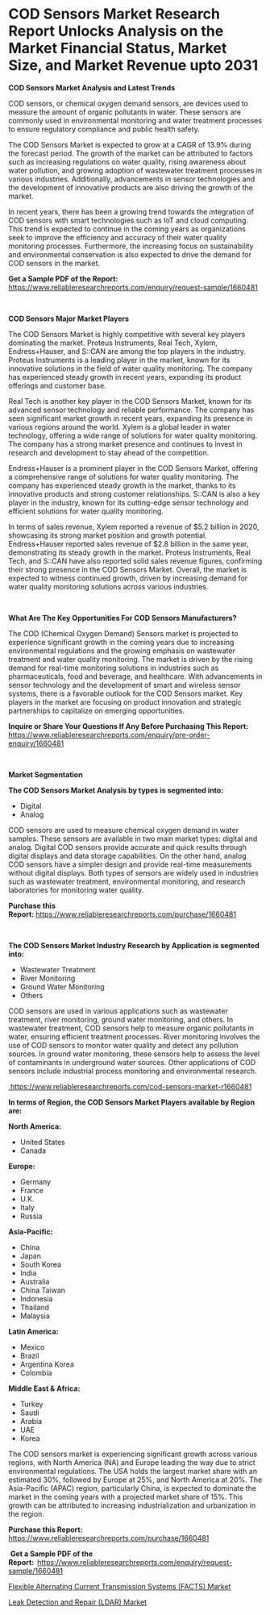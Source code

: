 <p><h1>COD Sensors Market Research Report Unlocks Analysis on the Market Financial Status, Market Size, and Market Revenue upto 2031</h1></p><p><strong>COD Sensors Market Analysis and Latest Trends</strong></p>
<p><p>COD sensors, or chemical oxygen demand sensors, are devices used to measure the amount of organic pollutants in water. These sensors are commonly used in environmental monitoring and water treatment processes to ensure regulatory compliance and public health safety.</p><p>The COD Sensors Market is expected to grow at a CAGR of 13.9% during the forecast period. The growth of the market can be attributed to factors such as increasing regulations on water quality, rising awareness about water pollution, and growing adoption of wastewater treatment processes in various industries. Additionally, advancements in sensor technologies and the development of innovative products are also driving the growth of the market.</p><p>In recent years, there has been a growing trend towards the integration of COD sensors with smart technologies such as IoT and cloud computing. This trend is expected to continue in the coming years as organizations seek to improve the efficiency and accuracy of their water quality monitoring processes. Furthermore, the increasing focus on sustainability and environmental conservation is also expected to drive the demand for COD sensors in the market.</p></p>
<p><strong>Get a Sample PDF of the Report:&nbsp;</strong> <a href="https://www.reliableresearchreports.com/enquiry/request-sample/1660481">https://www.reliableresearchreports.com/enquiry/request-sample/1660481</a></p>
<p>&nbsp;</p>
<p><strong>COD Sensors Major Market Players</strong></p>
<p><p>The COD Sensors Market is highly competitive with several key players dominating the market. Proteus Instruments, Real Tech, Xylem, Endress+Hauser, and S::CAN are among the top players in the industry. Proteus Instruments is a leading player in the market, known for its innovative solutions in the field of water quality monitoring. The company has experienced steady growth in recent years, expanding its product offerings and customer base.</p><p>Real Tech is another key player in the COD Sensors Market, known for its advanced sensor technology and reliable performance. The company has seen significant market growth in recent years, expanding its presence in various regions around the world. Xylem is a global leader in water technology, offering a wide range of solutions for water quality monitoring. The company has a strong market presence and continues to invest in research and development to stay ahead of the competition.</p><p>Endress+Hauser is a prominent player in the COD Sensors Market, offering a comprehensive range of solutions for water quality monitoring. The company has experienced steady growth in the market, thanks to its innovative products and strong customer relationships. S::CAN is also a key player in the industry, known for its cutting-edge sensor technology and efficient solutions for water quality monitoring.</p><p>In terms of sales revenue, Xylem reported a revenue of $5.2 billion in 2020, showcasing its strong market position and growth potential. Endress+Hauser reported sales revenue of $2.8 billion in the same year, demonstrating its steady growth in the market. Proteus Instruments, Real Tech, and S::CAN have also reported solid sales revenue figures, confirming their strong presence in the COD Sensors Market. Overall, the market is expected to witness continued growth, driven by increasing demand for water quality monitoring solutions across various industries.</p></p>
<p>&nbsp;</p>
<p><strong>What Are The Key Opportunities For COD Sensors Manufacturers?</strong></p>
<p><p>The COD (Chemical Oxygen Demand) Sensors market is projected to experience significant growth in the coming years due to increasing environmental regulations and the growing emphasis on wastewater treatment and water quality monitoring. The market is driven by the rising demand for real-time monitoring solutions in industries such as pharmaceuticals, food and beverage, and healthcare. With advancements in sensor technology and the development of smart and wireless sensor systems, there is a favorable outlook for the COD Sensors market. Key players in the market are focusing on product innovation and strategic partnerships to capitalize on emerging opportunities.</p></p>
<p><strong>Inquire or Share Your Questions If Any Before Purchasing This Report:</strong> <a href="https://www.reliableresearchreports.com/enquiry/pre-order-enquiry/1660481">https://www.reliableresearchreports.com/enquiry/pre-order-enquiry/1660481</a></p>
<p>&nbsp;</p>
<p><strong>Market Segmentation</strong></p>
<p><strong>The COD Sensors Market Analysis by types is segmented into:</strong></p>
<p><ul><li>Digital</li><li>Analog</li></ul></p>
<p><p>COD sensors are used to measure chemical oxygen demand in water samples. These sensors are available in two main market types: digital and analog. Digital COD sensors provide accurate and quick results through digital displays and data storage capabilities. On the other hand, analog COD sensors have a simpler design and provide real-time measurements without digital displays. Both types of sensors are widely used in industries such as wastewater treatment, environmental monitoring, and research laboratories for monitoring water quality.</p></p>
<p><strong>Purchase this Report:&nbsp;</strong><a href="https://www.reliableresearchreports.com/purchase/1660481">https://www.reliableresearchreports.com/purchase/1660481</a></p>
<p>&nbsp;</p>
<p><strong>The COD Sensors Market Industry Research by Application is segmented into:</strong></p>
<p><ul><li>Wastewater Treatment</li><li>River Monitoring</li><li>Ground Water Monitoring</li><li>Others</li></ul></p>
<p><p>COD sensors are used in various applications such as wastewater treatment, river monitoring, ground water monitoring, and others. In wastewater treatment, COD sensors help to measure organic pollutants in water, ensuring efficient treatment processes. River monitoring involves the use of COD sensors to monitor water quality and detect any pollution sources. In ground water monitoring, these sensors help to assess the level of contaminants in underground water sources. Other applications of COD sensors include industrial process monitoring and environmental research.</p></p>
<p><a href="https://www.reliableresearchreports.com/cod-sensors-market-r1660481">&nbsp;https://www.reliableresearchreports.com/cod-sensors-market-r1660481</a></p>
<p><strong>In terms of Region, the COD Sensors Market Players available by Region are:</strong></p>
<p>
    <p> <strong> North America: </strong>
        <ul>
            <li>United States</li>
            <li>Canada</li>
        </ul>
        </p> 
    <p> <strong> Europe: </strong>
        <ul>
            <li>Germany</li>
            <li>France</li>
            <li>U.K.</li>
            <li>Italy</li>
            <li>Russia</li>
        </ul>
        </p> 
    <p> <strong> Asia-Pacific: </strong>
        <ul>
            <li>China</li>
            <li>Japan</li>
            <li>South Korea</li>
            <li>India</li>
            <li>Australia</li>
            <li>China Taiwan</li>
            <li>Indonesia</li>
            <li>Thailand</li>
            <li>Malaysia</li>
        </ul>
        </p> 
    <p> <strong> Latin America: </strong>
        <ul>
            <li>Mexico</li>
            <li>Brazil</li>
            <li>Argentina Korea</li>
            <li>Colombia</li>
        </ul>
        </p> 
    <p> <strong> Middle East & Africa: </strong>
        <ul>
            <li>Turkey</li>
            <li>Saudi</li>
            <li>Arabia</li>
            <li>UAE</li>
            <li>Korea</li>
        </ul>
    </p>
    </p>
<p><p>The COD sensors market is experiencing significant growth across various regions, with North America (NA) and Europe leading the way due to strict environmental regulations. The USA holds the largest market share with an estimated 30%, followed by Europe at 25%, and North America at 20%. The Asia-Pacific (APAC) region, particularly China, is expected to dominate the market in the coming years with a projected market share of 15%. This growth can be attributed to increasing industrialization and urbanization in the region.</p></p>
<p><strong>Purchase this Report: </strong><a href="https://www.reliableresearchreports.com/purchase/1660481">https://www.reliableresearchreports.com/purchase/1660481</a></p>
<p>&nbsp;<strong>Get a Sample PDF of the Report:&nbsp;&nbsp;</strong><a href="https://www.reliableresearchreports.com/enquiry/request-sample/1660481">https://www.reliableresearchreports.com/enquiry/request-sample/1660481</a></p>
<p><strong></strong></p>
<p><p><a href="https://github.com/perkinscortes152/Market-Research-Report-List-1/blob/main/flexible-alternating-current-transmission-systems-facts-market.md">Flexible Alternating Current Transmission Systems (FACTS) Market</a></p><p><a href="https://github.com/joanneharris67856/Market-Research-Report-List-1/blob/main/leak-detection-and-repair-ldar-market.md">Leak Detection and Repair (LDAR) Market</a></p></p>